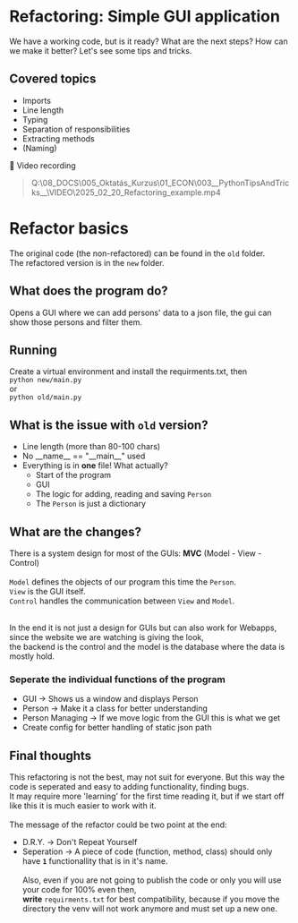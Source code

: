 # Refactoring: Simple GUI application

We have a working code, but is it ready?
What are the next steps? How can we make it better? Let's see some tips and tricks.

## Covered topics

- Imports
- Line length
- Typing
- Separation of responsibilities
- Extracting methods
- (Naming)

🎥 Video recording

 > Q:\08_DOCS\005_Oktatás_Kurzus\01_ECON\003__PythonTipsAndTricks__\VIDEO\2025_02_20_Refactoring_example.mp4

# Refactor basics

The original code (the non-refactored) can be found in the `old` folder.<br>
The refactored version is in the `new` folder.

## What does the program do?

Opens a GUI where we can add persons' data to a json file, the gui can show those persons and filter them.

## Running

Create a virtual environment and install the requirments.txt, then<br>
`python new/main.py`<br>
or<br>
`python old/main.py`

## What is the issue with `old` version?

* Line length (more than 80-100 chars)
* No \_\_name\_\_ == "\_\_main\_\_" used
* Everything is in **one** file! What actually?
    * Start of the program
    * GUI
    * The logic for adding, reading and saving `Person`
    * The `Person` is just a dictionary

## What are the changes?

There is a system design for most of the GUIs: **MVC** (Model - View - Control)<br><br>
`Model` defines the objects of our program this time the `Person`.<br>
`View` is the GUI itself.<br>
`Control` handles the communication between `View` and `Model`.<br><br>

In the end it is not just a design for GUIs but can also work for Webapps, since the website we are watching is giving the look,<br>
the backend is the control and the model is the database where the data is mostly hold.

### Seperate the individual functions of the program

* GUI -> Shows us a window and displays Person
* Person -> Make it a class for better understanding
* Person Managing -> If we move logic from the GUI this is what we get
* Create config for better handling of static json path

## Final thoughts

This refactoring is not the best, may not suit for everyone. But this way the code is seperated and easy to adding functionality, finding bugs.<br>
It may require more 'learning' for the first time reading it, but if we start off like this it is much easier to work with it.<br>
<br>
The message of the refactor could be two point at the end:

* D.R.Y. -> Don't Repeat Yourself
* Seperation -> A piece of code (function, method, class) should only have **`1`** functionallity that is in it's name.
<br><br>
Also, even if you are not going to publish the code or only you will use your code for 100% even then, <br>
**write** `requirments.txt` for best compatibility, because if you move the directory the venv will not work anymore and must set up a new one.
